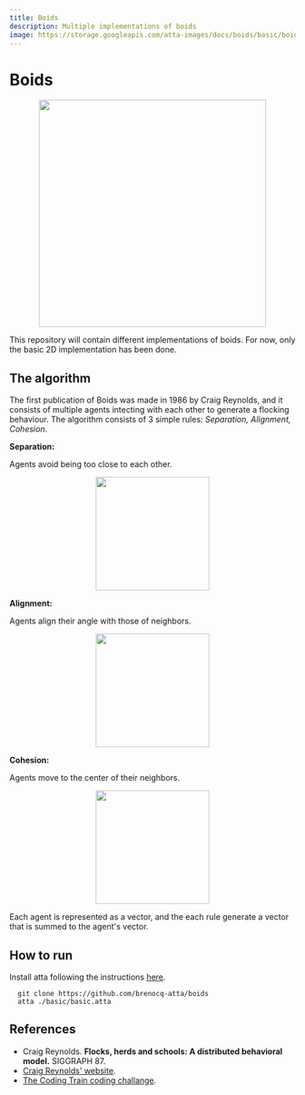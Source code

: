 ```yaml
---
title: Boids
description: Multiple implementations of boids
image: https://storage.googleapis.com/atta-images/docs/boids/basic/boids-basic.gif
---
```

# Boids

<div align="center">
  <img src="https://storage.googleapis.com/atta-images/docs/boids/basic/boids-basic.gif" height="400">
</div>

This repository will contain different implementations of boids. For now, only the basic 2D implementation has been done.

## The algorithm

The first publication of Boids was made in 1986 by Craig Reynolds, and it consists of multiple agents intecting with each other to generate a flocking behaviour. The algorithm consists of 3 simple rules: _Separation, Alignment, Cohesion_.

**Separation:**

Agents avoid being too close to each other.
<div align="center">
  <img src="https://storage.googleapis.com/atta-images/docs/boids/separation.png" height="200">
</div>

**Alignment:**

Agents align their angle with those of neighbors.
<div align="center">
  <img src="https://storage.googleapis.com/atta-images/docs/boids/alignment.png" height="200">
</div>

**Cohesion:**

Agents move to the center of their neighbors.
<div align="center">
  <img src="https://storage.googleapis.com/atta-images/docs/boids/cohesion.png" height="200">
</div>

Each agent is represented as a vector, and the each rule generate a vector that is summed to the agent's vector.

## How to run
Install atta following the instructions [here](https://github.com/brenocq/atta).
```
  git clone https://github.com/brenocq-atta/boids
  atta ./basic/basic.atta
```

## References
- Craig Reynolds. **Flocks, herds and schools: A distributed behavioral model.** SIGGRAPH 87.
- [Craig Reynolds' website](https://www.red3d.com/cwr/boids/).
- [The Coding Train coding challange](https://www.youtube.com/watch?v=mhjuuHl6qHM).
